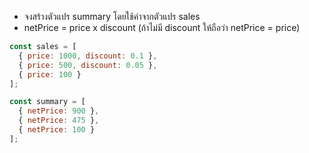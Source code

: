 - จงสร้างตัวแปร summary โดยใช้ค่าจากตัวแปร sales
- netPrice = price x discount (ถ้าไม่มี discount ให้ถือว่า netPrice = price)


```js
const sales = [
  { price: 1000, discount: 0.1 },
  { price: 500, discount: 0.05 },
  { price: 100 }
];

const summary = [
  { netPrice: 900 }, 
  { netPrice: 475 },
  { netPrice: 100 }
];


```
